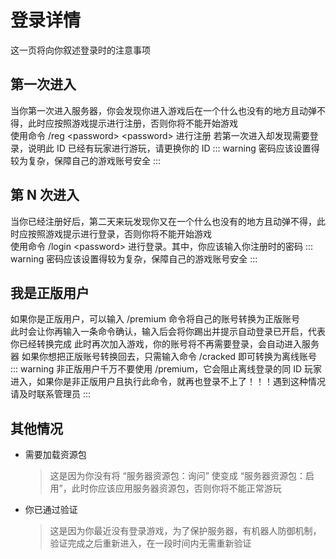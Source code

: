 # 登录详情

这一页将向你叙述登录时的注意事项

## 第一次进入

当你第一次进入服务器，你会发现你进入游戏后在一个什么也没有的地方且动弹不得，此时应按照游戏提示进行注册，否则你将不能开始游戏<br/>
使用命令 /reg &lt;password&gt; &lt;password&gt; 进行注册
若第一次进入却发现需要登录，说明此 ID 已经有玩家进行游玩，请更换你的 ID
::: warning
密码应该设置得较为复杂，保障自己的游戏账号安全
:::

## 第 N 次进入

当你已经注册好后，第二天来玩发现你又在一个什么也没有的地方且动弹不得，此时应按照游戏提示进行登录，否则你将不能开始游戏<br/>
使用命令 /login &lt;password&gt; 进行登录。其中，你应该输入你注册时的密码
::: warning
密码应该设置得较为复杂，保障自己的游戏账号安全
:::

## 我是正版用户

如果你是正版用户，可以输入 /premium 命令将自己的账号转换为正版账号<br/>
此时会让你再输入一条命令确认，输入后会将你踢出并提示自动登录已开启，代表你已经转换完成
此时再次加入游戏，你的账号将不再需要登录，会自动进入服务器
如果你想把正版账号转换回去，只需输入命令 /cracked 即可转换为离线账号
::: warning
非正版用户千万不要使用 /premium，它会阻止离线登录的同 ID 玩家进入，如果你是非正版用户且执行此命令，就再也登录不上了！！！遇到这种情况请及时联系管理员
:::

## 其他情况

- 需要加载资源包
  > 这是因为你没有将 “服务器资源包：询问” 使变成 “服务器资源包：启用”，此时你应该应用服务器资源包，否则你将不能正常游玩
- 你已通过验证
  > 这是因为你最近没有登录游戏，为了保护服务器，有机器人防御机制，验证完成之后重新进入，在一段时间内无需重新验证
